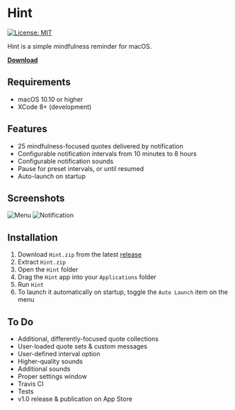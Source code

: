# Hint
[![License: MIT](https://img.shields.io/badge/License-MIT-yellow.svg)](https://opensource.org/licenses/MIT)

Hint is a simple mindfulness reminder for macOS.

**[Download](https://github.com/crsmithdev/hint/releases)**

## Requirements

- macOS 10.10 or higher
- XCode 8+ (development)

## Features

- 25 mindfulness-focused quotes delivered by notification
- Configurable notification intervals from 10 minutes to 8 hours
- Configurable notification sounds
- Pause for preset intervals, or until resumed
- Auto-launch on startup

## Screenshots

![Menu](https://raw.githubusercontent.com/crsmithdev/hint/master/Screenshots/menu.png)
![Notification](https://raw.githubusercontent.com/crsmithdev/hint/master/Screenshots/notification.png)

## Installation

1. Download `Hint.zip` from the latest [release](https://github.com/crsmithdev/hint/releases)
2. Extract `Hint.zip`
3. Open the `Hint` folder
4. Drag the `Hint` app into your `Applications` folder
5. Run `Hint`
6. To launch it automatically on startup, toggle the `Auto Launch` item on the menu

## To Do

- Additional, differently-focused quote collections
- User-loaded quote sets & custom messages
- User-defined interval option
- Higher-quality sounds
- Additional sounds
- Proper settings window
- Travis CI
- Tests
- v1.0 release & publication on App Store
